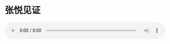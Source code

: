 # 张悦见证

<audio style="width: 100%;" preload="false" controls controlslist="nodownload"><source src="//file.simai.life/audio/mp3/old/27534.mp3" type="audio/mpeg">Your browser does not support the audio element.</audio>


